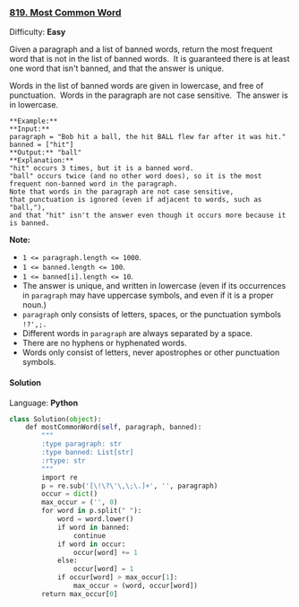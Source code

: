 ### [819\. Most Common Word](https://leetcode.com/problems/most-common-word/description/)

Difficulty: **Easy**

Given a paragraph and a list of banned words, return the most frequent word that is not in the list of banned words.  It is guaranteed there is at least one word that isn't banned, and that the answer is unique.

Words in the list of banned words are given in lowercase, and free of punctuation.  Words in the paragraph are not case sensitive.  The answer is in lowercase.

```
**Example:**
**Input:** 
paragraph = "Bob hit a ball, the hit BALL flew far after it was hit."
banned = ["hit"]
**Output:** "ball"
**Explanation:** 
"hit" occurs 3 times, but it is a banned word.
"ball" occurs twice (and no other word does), so it is the most frequent non-banned word in the paragraph. 
Note that words in the paragraph are not case sensitive,
that punctuation is ignored (even if adjacent to words, such as "ball,"), 
and that "hit" isn't the answer even though it occurs more because it is banned.
```

**Note:**

*   `1 <= paragraph.length <= 1000`.
*   `1 <= banned.length <= 100`.
*   `1 <= banned[i].length <= 10`.
*   The answer is unique, and written in lowercase (even if its occurrences in `paragraph` may have uppercase symbols, and even if it is a proper noun.)
*   `paragraph` only consists of letters, spaces, or the punctuation symbols `!?',;.`
*   Different words in `paragraph` are always separated by a space.
*   There are no hyphens or hyphenated words.
*   Words only consist of letters, never apostrophes or other punctuation symbols.



#### Solution

Language: **Python**

```python
class Solution(object):
    def mostCommonWord(self, paragraph, banned):
        """
        :type paragraph: str
        :type banned: List[str]
        :rtype: str
        """
        import re
        p = re.sub('[\!\?\'\,\;\.]+', '', paragraph)
        occur = dict()
        max_occur = ('', 0)
        for word in p.split(" "):
            word = word.lower()
            if word in banned:
                continue
            if word in occur:
                occur[word] += 1
            else:
                occur[word] = 1
            if occur[word] > max_occur[1]:
                max_occur = (word, occur[word])
        return max_occur[0]
```